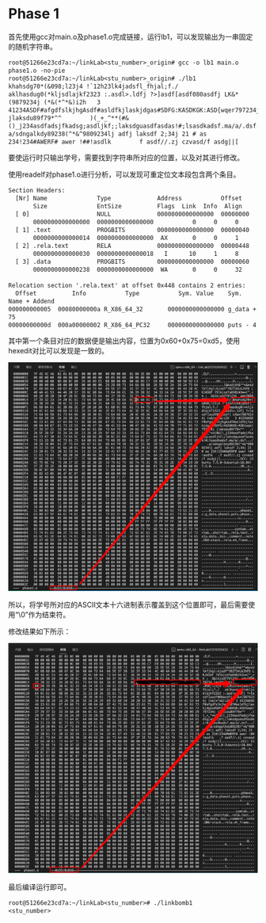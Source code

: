 # Phase 1

首先使用gcc对main.o及phase1.o完成链接，运行lb1，可以发现输出为一串固定的随机字符串。

```log
root@51266e23cd7a:~/linkLab<stu_number>_origin# gcc -o lb1 main.o phase1.o -no-pie
root@51266e23cd7a:~/linkLab<stu_number>_origin# ./lb1 
khahsdg70*(&098;l23j4 !`12h23lk4jadsfl_fhjal;f./   aklhasdug0(*kljsdlajkf2323 :.asdl>.ldfj ?>]asdf[asdf080asdfj LK&*(9879234j (*&(*^*&)i2h   3 41234ASDF#afgdfslkjhgAsdf#asldfkjlaskjdgas#SDFG:KASDKGK:ASD{wqer797234j jlaksdu89f79*^^        )(_+_^**(#&()_j234asdfadsjfkadsg;asdljkf;;laksdguasdfasdas!#;lsasdkadsf.ma/a/.dsf.../         a/sdngalkdy89238(^*&^9809234lj adfj laksdf 2;34j 21 # as 234!234#AWERF# awer !##!asdlk        f asdf//.zj czvasd/f asdg||[
```

要使运行时只输出学号，需要找到字符串所对应的位置，以及对其进行修改。

使用readelf对phase1.o进行分析，可以发现可重定位文本段包含两个条目。

```log
Section Headers:
  [Nr] Name              Type             Address           Offset
       Size              EntSize          Flags  Link  Info  Align
  [ 0]                   NULL             0000000000000000  00000000
       0000000000000000  0000000000000000           0     0     0
  [ 1] .text             PROGBITS         0000000000000000  00000040
       0000000000000014  0000000000000000  AX       0     0     1
  [ 2] .rela.text        RELA             0000000000000000  00000448
       0000000000000030  0000000000000018   I      10     1     8
  [ 3] .data             PROGBITS         0000000000000000  00000060
       0000000000000238  0000000000000000  WA       0     0     32

Relocation section '.rela.text' at offset 0x448 contains 2 entries:
  Offset          Info           Type           Sym. Value    Sym. Name + Addend
000000000005  00080000000a R_X86_64_32       0000000000000000 g_data + 75
00000000000d  000a00000002 R_X86_64_PC32     0000000000000000 puts - 4
```

其中第一个条目对应的数据便是输出内容，位置为0x60+0x75=0xd5，使用hexedit对比可以发现是一致的。

![p1](doc/p1.png)

所以，将学号所对应的ASCII文本十六进制表示覆盖到这个位置即可，最后需要使用“\0”作为结束符。

修改结果如下所示：

![p2](doc/p2.png)

最后编译运行即可。

```log
root@51266e23cd7a:~/linkLab<stu_number># ./linkbomb1 
<stu_number>
```
